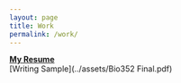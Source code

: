 ```yaml
---
layout: page
title: Work
permalink: /work/
---
```


[**My Resume**](../assets/resumekzing.pdf)  
[Writing Sample](../assets/Bio352 Final.pdf)


